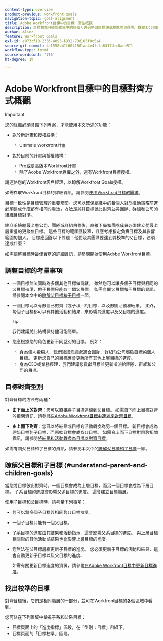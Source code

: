 ```yaml
---
content-type: overview
product-previous: workfront-goals
navigation-topic: goal-alignment
title: Adobe Workfront目標中的目標一致性概觀
description: 目標校準可確保組織中的每個人透過將其目標彼此校準並與團隊、群組和公司的組織目標校準，在必須實現的目標上位於同一頁上。
author: Alina
feature: Workfront Goals
exl-id: e073cf10-2333-4095-b932-73d105f0c5a4
source-git-commit: 4e1558b47f6041501aa4e4fbfa6317dec8aee571
workflow-type: tm+mt
source-wordcount: '776'
ht-degree: 1%

---
```


# Adobe Workfront目標中的目標對齊方式概觀

<!--Audited P&P only: 4/2025-->

>[!IMPORTANT]
>
>您的組織必須具備下列專案，才能使用本文所述的功能：
>
>* 對於新計畫和授權結構：
>
>   * Ultimate Workfront計畫
>    
>* 對於目前的計畫與授權結構：
>
>   * Pro或更高版本Workfront計畫
>   * 除了Adobe Workfront授權之外，還有Workfront目標授權。
>
>請連絡您的Workfront客戶經理，以瞭解Workfront Goals授權。
> 
>如需存取Workfront目標的詳細資訊，請參閱[使用Workfront目標的需求](/help/quicksilver/workfront-goals/goal-management/access-needed-for-wf-goals.md)。


目標一致性是目標管理的重要環節。您可以確保組織中的每個人對於推動策略前進必須達成什麼都有相同的看法，方法是將其目標彼此對齊並與團隊、群組和公司的組織目標對準。

建立並檢閱最上層公司、團隊或群組目標後，直接下屬和團隊成員必須建立從最上層重疊的更聚焦目標。 這些目標的範圍應較窄，且應考慮指定負責目標及其影響範圍的個人。 目標應回答以下問題：他們及其團隊要達到其校準的父目標，必須達成什麼？

如需調整目標時最佳實務的詳細資訊，請參閱[開始使用Adobe Workfront目標](../../workfront-goals/goal-management/getting-started-with-wf-goals.md)。

## 調整目標的考量事項

* 一個目標無法同時為多個其他目標做貢獻。 雖然您可以讓多個子目標與相同的父目標校準，但子目標只能有一個父目標。 如需有關父目標和子目標的資訊，請參閱本文中的[瞭解父目標和子目標](#understand-parent-and-children-goals)一節。
* 一個目標可以有數個已對齊（或子項）的目標，以及數個活動和結果。 此外，每個子目標都可以有其他活動和結果，來影響其進度以及父目標的進度。

  >[!TIP]
  >
  >我們建議將此結構保持儘可能簡單。

* 您應根據您的角色更新不同型別的目標。 例如：

   * 身為個人投稿人，我們建議您貢獻適合團隊、群組和公司層級目標的個人目標。 更新您自己的目標應會更新所有其他上層目標的進度。
   * 身為CEO或業務經理，我們建議您貢獻目標並更新指派給團隊、群組和公司的目標。

## 目標對齊型別

對齊目標的方法有兩種：

* **由下而上的對齊**：您可以直接將子目標連線到父目標。 如需自下而上目標對齊的相關資訊，請參閱[在Adobe Workfront目標中連線來對齊目標](../../workfront-goals/goal-alignment/align-goals-by-connecting-them.md)。

* **由上而下對齊**：您可以將結果或目標的活動轉換為另一個目標。 新目標會成為原始目標的子目標，而原始目標會成為父目標。 如需自上而下目標對齊的相關資訊，請參閱[將結果和活動轉換為目標以對齊目標](../../workfront-goals/goal-alignment/align-goals-by-converting-results-activities.md)。

如需有關父目標和子目標的資訊，請參閱本文中的[瞭解父目標和子目標](#understand-parent-and-children-goals)一節。

## 瞭解父目標和子目標 {#understand-parent-and-children-goals}

當您將目標彼此對齊時，一個目標會成為上層目標，而另一個目標會成為下層目標。 子系目標的進度會影響父系目標的進度。 這會建立目標階層。

使用子目標和父目標時，請考量下列事項：

* 您可以將多個子目標與相同的父目標校準。
* 一個子目標只能有一個父目標。
* 子系目標的進度由其結果和活動指示，這會影響父系目標的進度。 與上層目標相關聯的其他活動或結果也會影響上層目標的進度。
* 您無法在父目標層級更新子目標的進度。 您必須更新子目標的活動和結果，這會自動更新子目標以及父目標的進度。

  如需有關更新目標進度的資訊，請參閱[在Adobe Workfront目標中更新目標進度](../../workfront-goals/goal-review-and-workfront-goals-sections/check-in-goals.md)。

## 找出校準的目標

對齊目標後，它們是相同階層的一部分，並可在Workfront目標的各個區域中看到。

<!--
* In the Production enviroment, you can view children and parent goals in the following areas:

    * The Goal Details panel
    * Goal List
    * Goal Alignment section
    * Check-in section
    * Pulse section
    * You can view all the parent goals of a goal in the Goal Hierarchy field of a Project or Goal report.
-->
您可以在下列區域中檢視子系和父系目標：

* 目標頁面上的「進度指標」區段，在「型別：目標」群組下。
* 目標頁面的「目標校準」區段。




